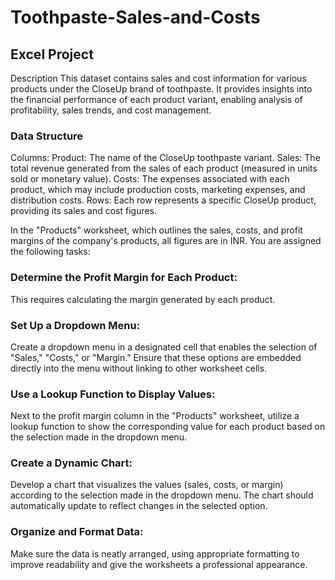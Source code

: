 # Toothpaste-Sales-and-Costs
## Excel Project

Description
This dataset contains sales and cost information for various products under the CloseUp brand of toothpaste. It provides insights into the financial performance of each product variant, enabling analysis of profitability, sales trends, and cost management.

 ### Data Structure
Columns:
Product: The name of the CloseUp toothpaste variant.
Sales: The total revenue generated from the sales of each product (measured in units sold or monetary value).
Costs: The expenses associated with each product, which may include production costs, marketing expenses, and distribution costs.
Rows: Each row represents a specific CloseUp product, providing its sales and cost figures.

In the "Products" worksheet, which outlines the sales, costs, and profit margins of the company's products, all figures are in INR. You are assigned the following tasks:

### Determine the Profit Margin for Each Product: 
This requires calculating the margin generated by each product.
### Set Up a Dropdown Menu: 
Create a dropdown menu in a designated cell that enables the selection of "Sales," "Costs," or "Margin." Ensure that these options are embedded directly into the menu without linking to other worksheet cells.
### Use a Lookup Function to Display Values: 
Next to the profit margin column in the "Products" worksheet, utilize a lookup function to show the corresponding value for each product based on the selection made in the dropdown menu.
### Create a Dynamic Chart: 
Develop a chart that visualizes the values (sales, costs, or margin) according to the selection made in the dropdown menu. The chart should automatically update to reflect changes in the selected option.
### Organize and Format Data: 
Make sure the data is neatly arranged, using appropriate formatting to improve readability and give the worksheets a professional appearance.

